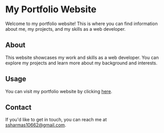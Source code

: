 # My Portfolio Website

Welcome to my portfolio website! This is where you can find information about me, my projects, and my skills as a web developer.

## About

This website showcases my work and skills as a web developer. You can explore my projects and learn more about my background and interests.

## Usage

You can visit my portfolio website by clicking [here](https://www.yourportfolio.com).

## Contact

If you'd like to get in touch, you can reach me at [ssharmas10662@gmail.com](mailto:ssharmas10662@gmail.com).



